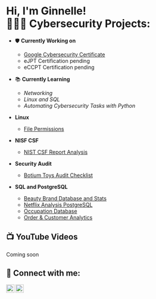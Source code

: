<h1>Hi, I'm Ginnelle! <br/><a
<h2> 👩🏾‍💻 Cybersecurity Projects:</h2>

- 🛡️ <b>Currently Working on</b>
    - [Google Cybersecurity Certificate](https://coursera.org/share/6a05ab7986ce7d8bafea52f505adb088)
    - eJPT Certification pending
    - eCCPT Certification pending

- 📚 <b>Currently Learning</b>
     - <i>Networking</i>
     - <i>Linux and SQL</i>
     - <i>Automating Cybersecurity Tasks with Python</i>

 - <b>Linux</b>
   - [File Permissions ](https://github.com/gcrobinson/Linux/blob/main/filepermissions.md)

- <b>NISF CSF</b>
   - [NIST CSF Report Analysis ](https://github.com/gcrobinson/NIST-CSF-REPORT)
    
- <b>Security Audit</b>
   - [Botium Toys Audit Checklist](https://github.com/gcrobinson/SecurityAudit)

- <b>SQL and PostgreSQL</b>
   - [Beauty Brand Database and Stats](https://github.com/gcrobinson/SQL/blob/main/Beauty%20Brand%20Database%20and%20Stats)
   - [Netflix Analysis PostgreSQL](https://github.com/gcrobinson/SQL/blob/main/Netflix%20Analysis%20PostgreSQL)
   - [Occupation Database](https://github.com/gcrobinson/SQL/blob/main/Occupation%20Database)
   - [Order & Customer Analytics](https://github.com/gcrobinson/SQL/blob/main/Order%20%26%20Customer%20Analytics)


<h2>📺  YouTube Videos</h2>
Coming soon

<h2> 🤳 Connect with me:</h2>

[<img align="left" alt="JoshMadakor | YouTube" width="22px" src="https://cdn.jsdelivr.net/npm/simple-icons@v3/icons/youtube.svg" />][youtube]
[<img align="left" alt="JoshMadakor | LinkedIn" width="22px" src="https://cdn.jsdelivr.net/npm/simple-icons@v3/icons/linkedin.svg" />][linkedin]

[youtube]: https://www.youtube.com/@GinnelleRobinson
[linkedin]: https://www.linkedin.com/in/ginnelle-c-robinson/

<!--
**joshmadakor1/joshmadakor1** is a ✨ _special_ ✨ repository because its `README.md` (this file) appears on your GitHub profile.

Here are some ideas to get you started:

- 🔭 I’m currently working on ...
- 🌱 I’m currently learning ...
- 👯 I’m looking to collaborate on ...
- 🤔 I’m looking for help with ...
- 💬 Ask me about ...
- 📫 How to reach me: ...
- 😄 Pronouns: ...
- ⚡ Fun fact: ...
-->
